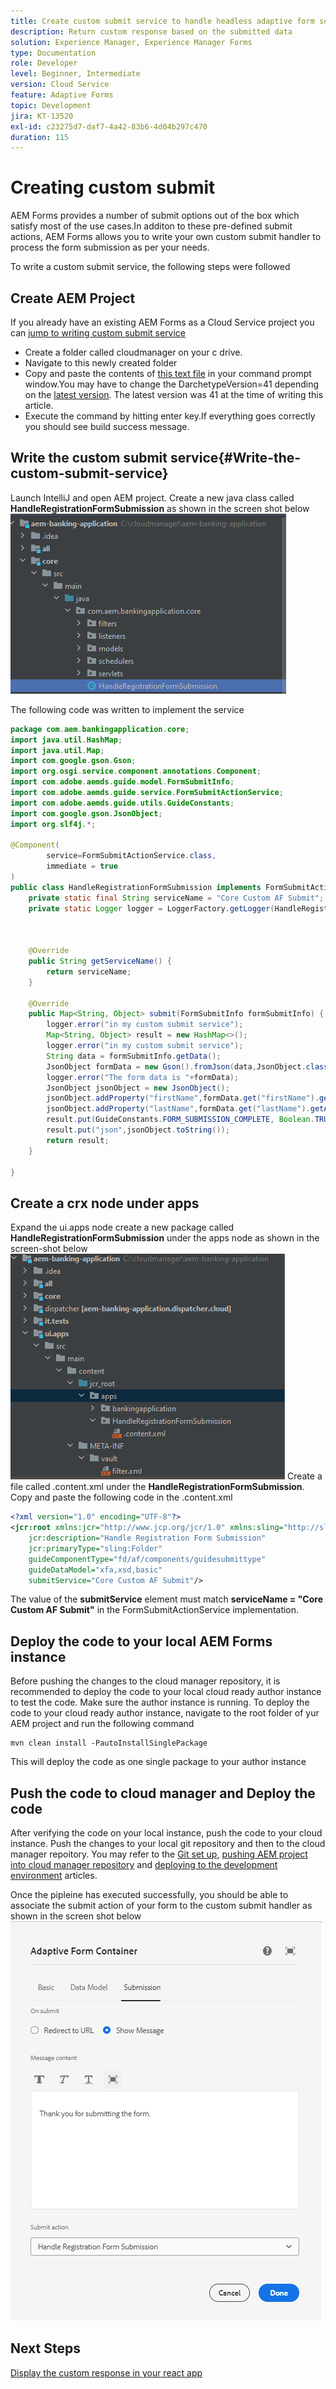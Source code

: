 ```yaml
---
title: Create custom submit service to handle headless adaptive form submission
description: Return custom response based on the submitted data
solution: Experience Manager, Experience Manager Forms
type: Documentation
role: Developer
level: Beginner, Intermediate
version: Cloud Service
feature: Adaptive Forms
topic: Development
jira: KT-13520
exl-id: c23275d7-daf7-4a42-83b6-4d04b297c470
duration: 115
---
```

# Creating custom submit

AEM Forms provides a number of submit options out of the box which satisfy most of the use cases.In additon to these pre-defined submit actions, AEM Forms allows you to write your own custom submit handler to process the form submission as per your needs.

To write a custom submit service, the following steps were followed

## Create AEM Project

If you already have an existing AEM Forms as a Cloud Service project you can [jump to writing custom submit service](#Write-the-custom-submit-service)

* Create a folder called cloudmanager on your c drive.
* Navigate to this newly created folder
* Copy and paste  the contents of [this text file](./assets/creating-maven-project.txt) in your command prompt window.You may have to change the DarchetypeVersion=41 depending on the [latest version](https://github.com/adobe/aem-project-archetype/releases). The latest version was 41 at the time of writing this article. 
* Execute the command by hitting enter key.If everything goes correctly you should see build success message.

## Write the custom submit service{#Write-the-custom-submit-service}

Launch IntelliJ and open AEM  project. Create a new java class called **HandleRegistrationFormSubmission** as shown in the screen shot below
![custom-submit-service](./assets/custom-submit-service.png)

The following code was written to implement the service

``` java
package com.aem.bankingapplication.core;
import java.util.HashMap;
import java.util.Map;
import com.google.gson.Gson;
import org.osgi.service.component.annotations.Component;
import com.adobe.aemds.guide.model.FormSubmitInfo;
import com.adobe.aemds.guide.service.FormSubmitActionService;
import com.adobe.aemds.guide.utils.GuideConstants;
import com.google.gson.JsonObject;
import org.slf4j.*;

@Component(
        service=FormSubmitActionService.class,
        immediate = true
)
public class HandleRegistrationFormSubmission implements FormSubmitActionService {
    private static final String serviceName = "Core Custom AF Submit";
    private static Logger logger = LoggerFactory.getLogger(HandleRegistrationFormSubmission.class);



    @Override
    public String getServiceName() {
        return serviceName;
    }

    @Override
    public Map<String, Object> submit(FormSubmitInfo formSubmitInfo) {
        logger.error("in my custom submit service");
        Map<String, Object> result = new HashMap<>();
        logger.error("in my custom submit service");
        String data = formSubmitInfo.getData();
        JsonObject formData = new Gson().fromJson(data,JsonObject.class);
        logger.error("The form data is "+formData);
        JsonObject jsonObject = new JsonObject();
        jsonObject.addProperty("firstName",formData.get("firstName").getAsString());
        jsonObject.addProperty("lastName",formData.get("lastName").getAsString());
        result.put(GuideConstants.FORM_SUBMISSION_COMPLETE, Boolean.TRUE);
        result.put("json",jsonObject.toString());
        return result;
    }

}

```

## Create a crx node under apps

Expand the ui.apps node create a new package called **HandleRegistrationFormSubmission** under the apps node as shown in the screen-shot below
![crx-node](./assets/crx-node.png) 
Create a file called .content.xml under the **HandleRegistrationFormSubmission**. Copy and paste the following code in the .content.xml

```xml
<?xml version="1.0" encoding="UTF-8"?>
<jcr:root xmlns:jcr="http://www.jcp.org/jcr/1.0" xmlns:sling="http://sling.apache.org/jcr/sling/1.0"
    jcr:description="Handle Registration Form Submission"
    jcr:primaryType="sling:Folder"
    guideComponentType="fd/af/components/guidesubmittype"
    guideDataModel="xfa,xsd,basic"
    submitService="Core Custom AF Submit"/>
```

The value of the **submitService** element must match  **serviceName = "Core Custom AF Submit"** in the FormSubmitActionService implementation.

## Deploy the code to your local AEM Forms instance

Before pushing the changes to the cloud manager repository, it is recommended to deploy the code to your local cloud ready author instance to test the code. Make sure the author instance is running.
To deploy the code to your cloud ready author instance, navigate to the root folder of yur AEM project and run the following command

```
mvn clean install -PautoInstallSinglePackage
```

This will deploy the code as one single package to your author instance

## Push the code to cloud manager and Deploy the code

After verifying the code on your local instance, push the code to your cloud instance.
Push the changes to your local git repository and then to the cloud manager repoitory. You may refer to the  [Git set up](https://experienceleague.adobe.com/docs/experience-manager-learn/cloud-service/forms/developing-for-cloud-service/setup-git.html), [pushing AEM project into cloud manager repository](https://experienceleague.adobe.com/docs/experience-manager-learn/cloud-service/forms/developing-for-cloud-service/push-project-to-cloud-manager-git.html) and [deploying to the development environment](https://experienceleague.adobe.com/docs/experience-manager-learn/cloud-service/forms/developing-for-cloud-service/deploy-to-dev-environment.html) articles.

Once the pipleine has executed successfully, you should be able to associate the submit action of your form to the custom submit handler as shown in the screen shot below
![submit-action](./assets/configure-submit-action.png)

## Next Steps

[Display the custom response in your react app](./handle-response-react-app.md)

